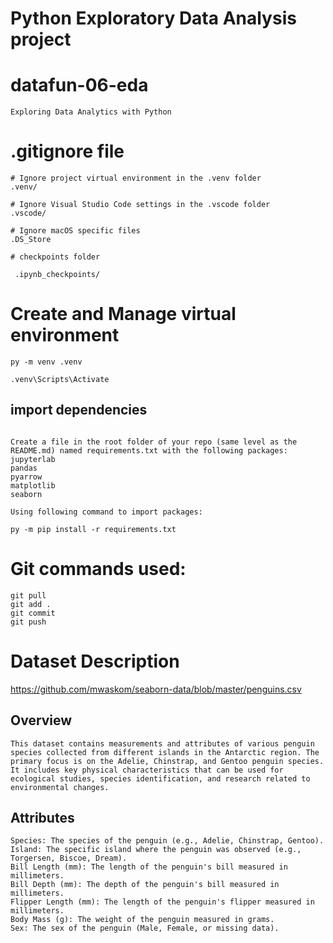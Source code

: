 # Python Exploratory Data Analysis project
# datafun-06-eda
```
Exploring Data Analytics with Python
```
# .gitignore file
```
# Ignore project virtual environment in the .venv folder
.venv/

# Ignore Visual Studio Code settings in the .vscode folder
.vscode/

# Ignore macOS specific files
.DS_Store

# checkpoints folder

 .ipynb_checkpoints/

```
# Create and Manage virtual environment
```
py -m venv .venv

.venv\Scripts\Activate
```

## import dependencies 
```

Create a file in the root folder of your repo (same level as the README.md) named requirements.txt with the following packages:
jupyterlab
pandas
pyarrow
matplotlib
seaborn

Using following command to import packages:

py -m pip install -r requirements.txt

```

# Git commands used: 
```
git pull
git add .
git commit 
git push
```

# Dataset Description

https://github.com/mwaskom/seaborn-data/blob/master/penguins.csv 

## Overview
```
This dataset contains measurements and attributes of various penguin species collected from different islands in the Antarctic region. The primary focus is on the Adelie, Chinstrap, and Gentoo penguin species. It includes key physical characteristics that can be used for ecological studies, species identification, and research related to environmental changes.
```

## Attributes
```
Species: The species of the penguin (e.g., Adelie, Chinstrap, Gentoo).
Island: The specific island where the penguin was observed (e.g., Torgersen, Biscoe, Dream).
Bill Length (mm): The length of the penguin's bill measured in millimeters.
Bill Depth (mm): The depth of the penguin's bill measured in millimeters.
Flipper Length (mm): The length of the penguin's flipper measured in millimeters.
Body Mass (g): The weight of the penguin measured in grams.
Sex: The sex of the penguin (Male, Female, or missing data).
```





